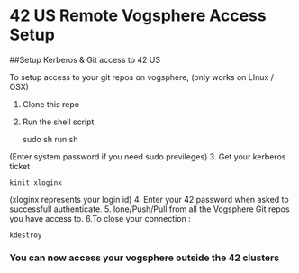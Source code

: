 # 42 US Remote Vogsphere Access Setup
##Setup Kerberos &amp; Git access to 42 US

To setup access to your git repos on vogsphere, (only works on LInux / OSX)
1. Clone this repo
2. Run the shell script 
	
	sudo sh run.sh

(Enter system password if you need sudo previleges)
3. Get your kerberos ticket

	kinit xloginx

(xloginx represents your login id)
4. Enter your 42 password when asked to successfull authenticate.
5. lone/Push/Pull from all the Vogsphere Git repos you have access to. 
6.To close your connection :

    kdestroy


### You can now access your vogsphere outside the 42 clusters